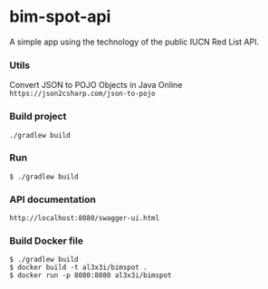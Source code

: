 # bim-spot-api
A simple app using the technology of the public IUCN Red List API.

### Utils
Convert JSON to POJO Objects in Java Online
`
https://json2csharp.com/json-to-pojo
`

### Build project
```
./gradlew build
```

### Run 
```
$ ./gradlew build
```

### API documentation
```
http://localhost:8080/swagger-ui.html
```

### Build Docker file
```
$ ./gradlew build
$ docker build -t al3x3i/bimspot .
$ docker run -p 8080:8080 al3x3i/bimspot